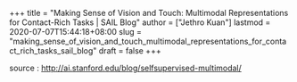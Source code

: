 +++
title = "Making Sense of Vision and Touch: Multimodal Representations for Contact-Rich Tasks | SAIL Blog"
author = ["Jethro Kuan"]
lastmod = 2020-07-07T15:44:18+08:00
slug = "making_sense_of_vision_and_touch_multimodal_representations_for_contact_rich_tasks_sail_blog"
draft = false
+++

source
: <http://ai.stanford.edu/blog/selfsupervised-multimodal/>
